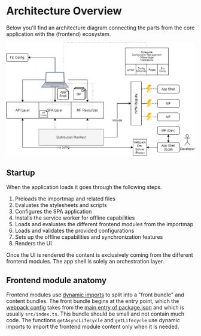 # Architecture Overview

Below you'll find an architecture diagram connecting the parts from the core application with the (frontend) ecosystem.

![Architecture Diagram](./architecture.png)

## Startup

When the application loads it goes through the following steps.

1. Preloads the importmap and related files
2. Evaluates the stylesheets and scripts
3. Configures the SPA application
4. Installs the service worker for offline capabilities
5. Loads and evaluates the different frontend modules from the importmap
6. Loads and validates the provided configurations
7. Sets up the offline capabilities and synchronization features
8. Renders the UI

Once the UI is rendered the content is exclusively coming from the different frontend modules. The app shell is solely an orchestration layer.

## Frontend module anatomy

Frontend modules use [dynamic imports](https://webpack.js.org/guides/code-splitting/)
to split into a "front bundle" and content bundles.
The front bundle begins at the entry point, which the
[webpack config](https://github.com/openmrs/openmrs-esm-core/blob/main/packages/tooling/openmrs/default-webpack-config.js)
takes from the
[main entry of package.json](https://github.com/openmrs/openmrs-esm-template-app/blob/69b0f7a3ef3e79e9851fc0621e8b6c8311e7e6d7/package.json#L7)
and which is usually `src/index.ts`. This bundle should be small and not contain much
code. The functions `getAsyncLifecycle` and `getLifecycle` use dynamic imports
to import the frontend module content only when it is needed.
